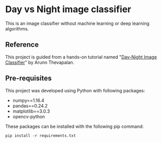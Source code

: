 # Day vs Night image classifier
This is an image classifier without machine learning or deep learning algorithms.
## Reference
This project is guided from a hands-on tutorial named "[Day-Night Image Classifier](https://github.com/arunnthevapalan/day-night-classifier)" by Arunn Thevapalan.
## Pre-requisites
This project was developed using Python with following packages:
- numpy==1.16.4
- pandas==0.24.2
- matplotlib==3.0.3
- opencv-python  

These packages can be installed with the following pip command:  

 ``` pip install -r requirements.txt ```
